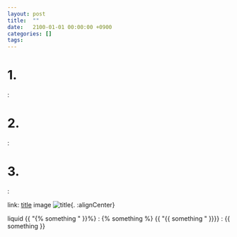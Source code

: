 ```yaml
---
layout: post
title:  ""
date:   2100-01-01 00:00:00 +0900
categories: []
tags: 
---
```


# 1.
: 

# 2.
: 

# 3.
:

link: [title](url)
image ![title](url){. :alignCenter}

liquid 
{{ "{% something " }}%} : {% something %}
{{ "{{ something " }}}} : {{ something }}